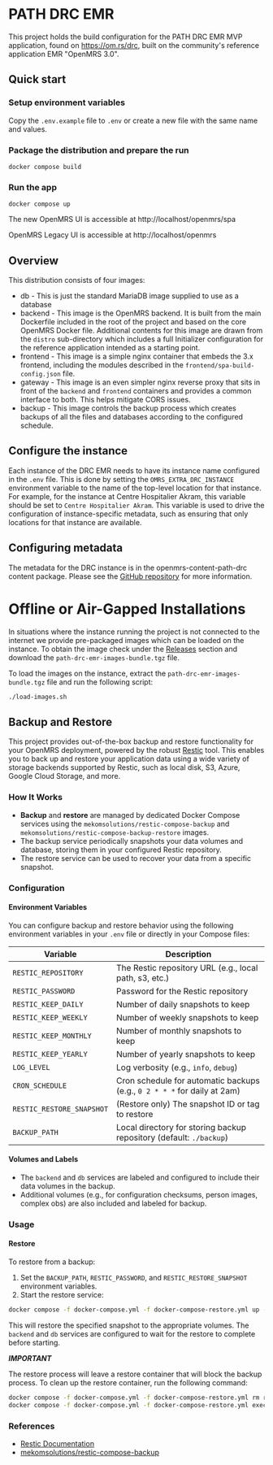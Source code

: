 # PATH DRC EMR

This project holds the build configuration for the PATH DRC EMR MVP application, found on https://om.rs/drc, built on the community's reference application EMR "OpenMRS 3.0".

## Quick start

### Setup environment variables

Copy the `.env.example` file to `.env` or create a new file with the same name and values.

### Package the distribution and prepare the run

```
docker compose build
```

### Run the app

```
docker compose up
```

The new OpenMRS UI is accessible at http://localhost/openmrs/spa

OpenMRS Legacy UI is accessible at http://localhost/openmrs

## Overview

This distribution consists of four images:

* db - This is just the standard MariaDB image supplied to use as a database
* backend - This image is the OpenMRS backend. It is built from the main Dockerfile included in the root of the project and
  based on the core OpenMRS Docker file. Additional contents for this image are drawn from the `distro` sub-directory which
  includes a full Initializer configuration for the reference application intended as a starting point.
* frontend - This image is a simple nginx container that embeds the 3.x frontend, including the modules described in  the
  `frontend/spa-build-config.json` file.
* gateway - This image is an even simpler nginx reverse proxy that sits in front of the `backend` and `frontend` containers
  and provides a common interface to both. This helps mitigate CORS issues.
* backup - This image controls the backup process which creates backups of all the files and databases according to the configured schedule.

## Configure the instance

Each instance of the DRC EMR needs to have its instance name configured in the `.env` file. This is done by setting the `OMRS_EXTRA_DRC_INSTANCE` environment variable to the name of the top-level location for that instance. For example, for the instance at Centre Hospitalier Akram, this variable should be set to `Centre Hospitalier Akram`. This variable is used to drive the configuration of instance-specific metadata, such as ensuring that only locations for that instance are available.

## Configuring metadata

The metadata for the DRC instance is in the openmrs-content-path-drc content package. Please see the [GitHub repository](https://github.com/path-drc/openmrs-content-path-drc) for more information.

# Offline or Air-Gapped Installations

In situations where the instance running the project is not connected to the internet we provide pre-packaged images which can be loaded on the instance. To obtain the image check under the [Releases](https://github.com/path-drc/path-drc-emr/releases) section and download the `path-drc-emr-images-bundle.tgz` file.

To load the images on the instance, extract the `path-drc-emr-images-bundle.tgz` file and run the following script:

```sh
./load-images.sh
```


## Backup and Restore

This project provides out-of-the-box backup and restore functionality for your OpenMRS deployment, powered by the robust [Restic](https://restic.readthedocs.io/en/stable/) tool. This enables you to back up and restore your application data using a wide variety of storage backends supported by Restic, such as local disk, S3, Azure, Google Cloud Storage, and more.

### How It Works

- **Backup** and **restore** are managed by dedicated Docker Compose services using the `mekomsolutions/restic-compose-backup` and `mekomsolutions/restic-compose-backup-restore` images.
- The backup service periodically snapshots your data volumes and database, storing them in your configured Restic repository.
- The restore service can be used to recover your data from a specific snapshot.

### Configuration

#### Environment Variables

You can configure backup and restore behavior using the following environment variables in your `.env` file or directly in your Compose files:

| Variable                  | Description                                                                                  |
|---------------------------|----------------------------------------------------------------------------------------------|
| `RESTIC_REPOSITORY`       | The Restic repository URL (e.g., local path, s3, etc.)                                      |
| `RESTIC_PASSWORD`         | Password for the Restic repository                                                          |
| `RESTIC_KEEP_DAILY`       | Number of daily snapshots to keep                                                           |
| `RESTIC_KEEP_WEEKLY`      | Number of weekly snapshots to keep                                                          |
| `RESTIC_KEEP_MONTHLY`     | Number of monthly snapshots to keep                                                         |
| `RESTIC_KEEP_YEARLY`      | Number of yearly snapshots to keep                                                          |
| `LOG_LEVEL`               | Log verbosity (e.g., `info`, `debug`)                                                       |
| `CRON_SCHEDULE`           | Cron schedule for automatic backups (e.g., `0 2 * * *` for daily at 2am)                    |
| `RESTIC_RESTORE_SNAPSHOT` | (Restore only) The snapshot ID or tag to restore                                           |
| `BACKUP_PATH`             | Local directory for storing backup repository (default: `./backup`)                          |

#### Volumes and Labels

- The `backend` and `db` services are labeled and configured to include their data volumes in the backup.
- Additional volumes (e.g., for configuration checksums, person images, complex obs) are also included and labeled for backup.

### Usage

#### Restore

To restore from a backup:

1. Set the `BACKUP_PATH`, `RESTIC_PASSWORD`, and `RESTIC_RESTORE_SNAPSHOT` environment variables.
2. Start the restore service:

```sh
docker compose -f docker-compose.yml -f docker-compose-restore.yml up -d
```

This will restore the specified snapshot to the appropriate volumes. The `backend` and `db` services are configured to wait for the restore to complete before starting.

***IMPORTANT***

The restore process will leave a restore container that will block the backup process. To clean up the restore container, run the following command:

```sh
docker compose -f docker-compose.yml -f docker-compose-restore.yml rm restore
docker compose -f docker-compose.yml -f docker-compose-restore.yml exec backup restic unlock -v
```

### References

- [Restic Documentation](https://restic.readthedocs.io/en/stable/)
- [mekomsolutions/restic-compose-backup](https://hub.docker.com/r/mekomsolutions/restic-compose-backup)
